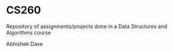# CS260
Repository of assignments/projects done in a Data Structures and Algorithms course

Abhishek Dave
